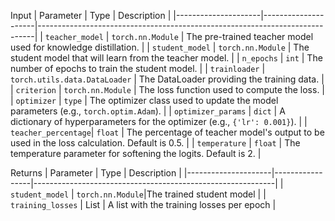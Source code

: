 Input
| Parameter           | Type                | Description                                                                 |
|---------------------|---------------------|-----------------------------------------------------------------------------|
| `teacher_model`     | `torch.nn.Module`   | The pre-trained teacher model used for knowledge distillation.              |
| `student_model`     | `torch.nn.Module`   | The student model that will learn from the teacher model.                   |
| `n_epochs`          | `int`               | The number of epochs to train the student model.                            |
| `trainloader`       | `torch.utils.data.DataLoader` | The DataLoader providing the training data.                                 |
| `criterion`         | `torch.nn.Module`   | The loss function used to compute the loss.                                 |
| `optimizer`         | `type`              | The optimizer class used to update the model parameters (e.g., `torch.optim.Adam`). |
| `optimizer_params`  | `dict`              | A dictionary of hyperparameters for the optimizer (e.g., `{'lr': 0.001}`).  |
| `teacher_percentage`| `float`             | The percentage of teacher model's output to be used in the loss calculation. Default is 0.5. |
| `temperature`       | `float`             | The temperature parameter for softening the logits. Default is 2.           |

Returns 
| Parameter           | Type            |  Description                                                                 |
|---------------------|-----------------|------------------------------------------------------------|
| `student_model`     |  `torch.nn.Module`|The trained student model                |
| `training_losses`     | List       |    A list with the training losses per epoch          |

